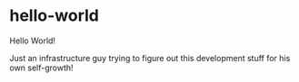 # hello-world
Hello World!

Just an infrastructure guy trying to figure out this development stuff for his own self-growth!
